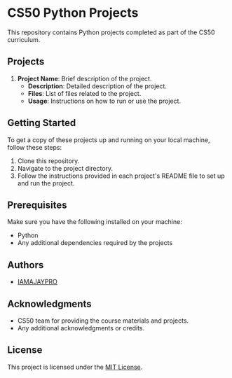 # CS50 Python Projects

This repository contains Python projects completed as part of the CS50 curriculum.

## Projects

1. **Project Name**: Brief description of the project.
   - **Description**: Detailed description of the project.
   - **Files**: List of files related to the project.
   - **Usage**: Instructions on how to run or use the project.


## Getting Started

To get a copy of these projects up and running on your local machine, follow these steps:

1. Clone this repository.
2. Navigate to the project directory.
3. Follow the instructions provided in each project's README file to set up and run the project.

## Prerequisites

Make sure you have the following installed on your machine:

- Python
- Any additional dependencies required by the projects

## Authors

- [IAMAJAYPRO](https://github.com/IAMAJAYPRO)

## Acknowledgments

- CS50 team for providing the course materials and projects.
- Any additional acknowledgments or credits.

## License

This project is licensed under the [MIT License](https://www.mit.edu/~amini/LICENSE.md).
